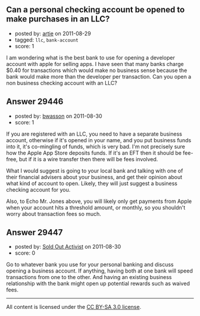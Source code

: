 ## Can a personal checking account be opened to make purchases in an LLC?

- posted by: [artie](https://stackexchange.com/users/-1/13015-artie) on 2011-08-29
- tagged: `llc`, `bank-account`
- score: 1

I am wondering what is the best bank to use for opening a developer account with apple for selling apps. I have seen that many banks charge $0.40 for transactions which would make no business sense because the bank would make more than the developer per transaction. Can you open a non business checking account with an LLC?


## Answer 29446

- posted by: [bwasson](https://stackexchange.com/users/-1/12611-bwasson) on 2011-08-30
- score: 1

If you are registered with an LLC, you need to have a separate business account, otherwise if it's opened in your name, and you put business funds into it, it's co-mingling of funds, which is very bad. I'm not precisely sure how the Apple App Store deposits funds. If it's an EFT then it should be fee-free, but if it is a wire transfer then there will be fees involved. 

What I would suggest is going to your local bank and talking with one of their financial advisers about your business, and get their opinion about what kind of account to open. Likely, they will just suggest a business checking account for you. 

Also, to Echo Mr. Jones above, you will likely only get payments from Apple when your account hits a threshold amount, or monthly, so you shouldn't worry about transaction fees so much.


## Answer 29447

- posted by: [Sold Out Activist](https://stackexchange.com/users/-1/13031-sold-out-activist) on 2011-08-30
- score: 0

Go to whatever bank you use for your personal banking and discuss opening a business account. If anything, having both at one bank will speed transactions from one to the other. And having an existing business relationship with the bank might open up potential rewards such as waived fees.



---

All content is licensed under the [CC BY-SA 3.0 license](https://creativecommons.org/licenses/by-sa/3.0/).
